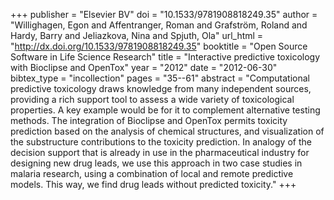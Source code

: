+++
publisher = "Elsevier BV"
doi = "10.1533/9781908818249.35"
author = "Willighagen, Egon and Affentranger, Roman and Grafström, Roland and Hardy, Barry and Jeliazkova, Nina and Spjuth, Ola"
url_html = "http://dx.doi.org/10.1533/9781908818249.35"
booktitle = "Open Source Software in Life Science Research"
title = "Interactive predictive toxicology with Bioclipse and OpenTox"
year = "2012"
date = "2012-06-30"
bibtex_type = "incollection"
pages = "35--61"
abstract = "Computational predictive toxicology draws knowledge from many independent sources, providing a rich support tool to assess a wide variety of toxicological properties. A key example would be for it to complement alternative testing methods. The integration of Bioclipse and OpenTox permits toxicity prediction based on the analysis of chemical structures, and visualization of the substructure contributions to the toxicity prediction. In analogy of the decision support that is already in use in the pharmaceutical industry for designing new drug leads, we use this approach in two case studies in malaria research, using a combination of local and remote predictive models. This way, we find drug leads without predicted toxicity."
+++

